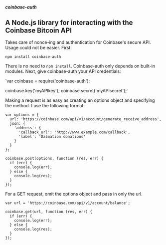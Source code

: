 ##### coinbase-auth
## A Node.js library for interacting with the Coinbase Bitcoin API

Takes care of nonce-ing and authentication for Coinbase's secure API. Usage could not be easier. First:

`npm install coinbase-auth`

There is no need to `npm install`. Coinbase-auth only depends on built-in modules. Next, give coinbase-auth your API credentials:

`var coinbase = require('coinbase-auth');

coinbase.key('myAPIkey');
coinbase.secret('myAPIsecret');`

Making a request is as easy as creating an options object and specifying the method. I use the following format:

````
var options = {
  url: 'https://coinbase.com/api/v1/account/generate_receive_address',
  json: {
    'address': {
      'callback_url': 'http://www.example.com/callback',
      'label': 'Dalmation donations'
    }
  }
};

coinbase.post(options, function (res, err) {
  if (err) {
    console.log(err);
  } else {
    console.log(res);
  }
});
````

For a GET request, omit the options object and pass in only the url.

````
var url = 'https://coinbase.com/api/v1/account/balance';

coinbase.get(url, function (res, err) {
  if (err) {
    console.log(err);
  } else {
    console.log(res);
  }
});
````